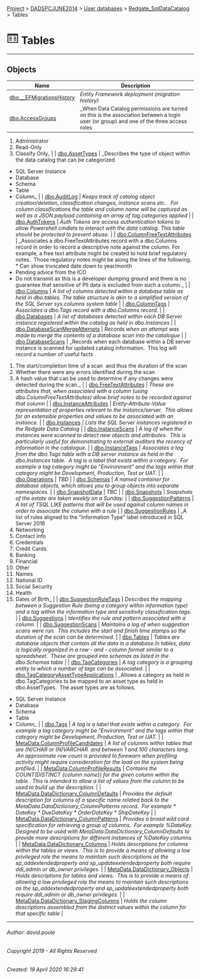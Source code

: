 #### 

[Project](../../../../index.md) > [DADSPCJUNE2014](../../../index.md) > [User databases](../../index.md) > [Redgate_SqlDataCatalog](../index.md) > Tables

# ![Tables](../../../../Images/Table32.png) Tables

---

## <a name="#objects"></a>Objects

| Name | Description |
|---|---|
| [dbo.__EFMigrationsHistory](__EFMigrationsHistory.md) | _Entity Framework deployment (migration history)_ |
| [dbo.AccessGroups](AccessGroups.md) | _When Data Catalog permissions are turned on this is the association between a login user (or group) and one of the three access roles
1. Administrator
2. Read-Only
3. Classify Only_ |
| [dbo.AssetTypes](AssetTypes.md) | _Describes the type of object within the data catalog that can be categorized
* SQL Server Instance
* Database
* Schema
* Table
* Column_ |
| [dbo.AuditLog](AuditLog.md) | _Keeps track of catalog object creation/deletion, classification changes, instance scans etc.  
For column classifications the table and column name will be captured as well as a JSON payload containing an array of tag categories applied_ |
| [dbo.AuthTokens](AuthTokens.md) | _Auth Tokens are access authentication tokens to allow Powershell cmdlets to interact with the data catalog.
This table should be protected to prevent abuse._ |
| [dbo.ColumnFreeTextAttributes](ColumnFreeTextAttributes.md) | _Associates a dbo.FreeTextAttributes record with a dbo.Columns record in order to record a descriptive note against the column.
For example, a free text attribute might be created to hold brief regulatory notes.  Those regulatory notes might be along the lines of the following.
* Can show truncated date down to year/month
* Pending advice from the ICO
* Do not transmit as this is a developer dumping ground and there is no guarantee that sensitive of PII data is excluded from such a column._ |
| [dbo.Columns](Columns.md) | _A list of columns detected within a database table as held in dbo.tables. The table structure is akin to a simplified version of the SQL Server sys.columns system table_ |
| [dbo.ColumnTags](ColumnTags.md) | _Associates a dbo.Tags record with a dbo.Columns record._ |
| [dbo.Databases](Databases.md) | _A list of databases detected within each DB Server instance registered within the catalog as held in dbo.Instances_ |
| [dbo.DatabaseScanMergeAttempts](DatabaseScanMergeAttempts.md) | _Records when an attempt was made to merge the contents of a database scan into the catalogue_ |
| [dbo.DatabaseScans](DatabaseScans.md) | _Records when each database within a DB server instance is scanned for updated catalog information.  This log will record a number of useful facts
1. The start/completion time of a scan  and thus the duration of the scan
2. Whether there were any errors identified during the scan
3. A hash value that can be used to determine if any changes were detected during the scan._ |
| [dbo.FreeTextAttributes](FreeTextAttributes.md) | _These are attributes that, when associated with a column (using dbo.ColumnFreeTextAttributes) allow brief notes to be recorded against that column_ |
| [dbo.InstanceAttributes](InstanceAttributes.md) | _Entity-Attribute-Value representation of properties relevant to the instance/server.  This allows for an extensible properties and values to be associated with an instance._ |
| [dbo.Instances](Instances.md) | _Lists the SQL Server instances registered in the Redgate Data Catalog_ |
| [dbo.InstanceScans](InstanceScans.md) | _A log of when the instances were scanned to detect new objects and attributes.  This is particularly useful for demonstrating to external auditors the recency of information in the catalogue._ |
| [dbo.InstanceTags](InstanceTags.md) | _Associates a tag from the dbo.Tags table with a DB server instance as held in the dbo.Instances table.  A tag is a label that exists within a category.  For example a tag category might be "Environment" and the tags within that category might be Development, Production, Test or UAT._ |
| [dbo.Operations](Operations.md) | _TBD_ |
| [dbo.Schemas](Schemas.md) | _A named container for database objects, which allows you to group objects into separate namespaces._ |
| [dbo.SnapshotData](SnapshotData.md) | _TBC_ |
| [dbo.Snapshots](Snapshots.md) | _Snapshots of the estate are taken weekly on a Sunday._ |
| [dbo.SuggestionPatterns](SuggestionPatterns.md) | _A list of TSQL LIKE patterns that will be used against column names in order to associate the column with a rule_ |
| [dbo.SuggestionRules](SuggestionRules.md) | _A list of rules aligned to the "Information Type" label introduced in SQL Server 2016
1. Networking
2. Contact Info
3. Credentials
4. Credit Cards
5. Banking
6. Financial
7. Other
8. Names
9. National ID
10. Social Security
11. Health
12. Dates of Birth_ |
| [dbo.SuggestionRuleTags](SuggestionRuleTags.md) | _Describes the mapping between a Suggestion Rule (being a category within information type) and a tag within the information type and sensitivity classification tags._ |
| [dbo.Suggestions](Suggestions.md) | _Identifies the rule and pattern associated with a column._ |
| [dbo.SuggestionScans](SuggestionScans.md) | _Maintains a log of when suggestion scans were run.  This includes the start and finish time stamps so the duration of the scan can be determined._ |
| [dbo.Tables](Tables_0000.md) | _Tables are database objects that contain all the data in a database.In tables, data is logically organized in a row - and - column format similar to a spreadsheet.  These are grouped into schemas as listed in the dbo.Schemas table_ |
| [dbo.TagCategories](TagCategories.md) | _A tag category is a grouping entity to which a number of tags can be associated._ |
| [dbo.TagCategoryAssetTypeApplications](TagCategoryAssetTypeApplications.md) | _Allows a category as held in dbo.TagCategories to be mapped to an asset type as held in dbo.AssetTypes.  The asset types are as follows.
* SQL Server Instance
* Database
* Schema
* Table
* Column_ |
| [dbo.Tags](Tags.md) | _A tag is a label that exists within a category.  For example a tag category might be "Environment" and the tags within that category might be Development, Production, Test or UAT._ |
| [MetaData.ColumnProfileCandidates](ColumnProfileCandidates.md) | _A list of columns within tables that are (N)CHAR or (N)VARCHAR  and between 1 and 100 characters long.  An approximate row count is provided to forewarn when profiling activity might require consideration for the load on the system being profiled._ |
| [MetaData.ColumnProfileResults](ColumnProfileResults.md) | _Contains the COUNT(DISTINCT {column name}) for the given column within the table.  This is intended to allow a list of values from the column to be used to build up the description._ |
| [MetaData.DataDictionary_ColumnDefaults](DataDictionary_ColumnDefaults.md) | _Provides the default description for columns of a specific name related back to the MetaData.DataDictionary_ColumnPatterns record.  For example
		* DateKey
		* DueDateKey
		* OrderDateKey
		* ShipDateKey_ |
| [MetaData.DataDictionary_ColumnPatterns](DataDictionary_ColumnPatterns.md) | _Provides a broad wild card specification for retrieving a group of columns.  For example %DateKey.
		Designed to be used with MetaData.DataDictionary_ColumnDefaults to provide more descriptions for different instances of %DateKey columns._ |
| [MetaData.DataDictionary_Columns](DataDictionary_Columns.md) | _Holds descriptions for columns within the tables or views.  This is to provide a means of allowing a low privileged role the means to maintain such descriptions as the sp_addextendedproperty and sp_updateextendedproperty both require ddl_admin or db_owner privileges._ |
| [MetaData.DataDictionary_Objects](DataDictionary_Objects.md) | _Holds descriptions for tables and views.  This is to provide a means of allowing a low privileged role the means to maintain such descriptions as the sp_addextendedproperty and sp_updateextendedproperty both require ddl_admin or db_owner privileges._ |
| [MetaData.DataDictionary_StagingColumns](DataDictionary_StagingColumns.md) | _Holds the column descriptions assembled from the distinct values within the column for that specific table_ |


---

###### Author:  david.poole

###### Copyright 2019 - All Rights Reserved

###### Created: 19 April 2020 16:29:41

